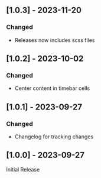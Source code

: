 ## [1.0.3] - 2023-11-20

### Changed

- Releases now includes scss files

## [1.0.2] - 2023-10-02

### Changed

- Center content in timebar cells

## [1.0.1] - 2023-09-27

### Changed

- Changelog for tracking changes

## [1.0.0] - 2023-09-27

Initial Release
